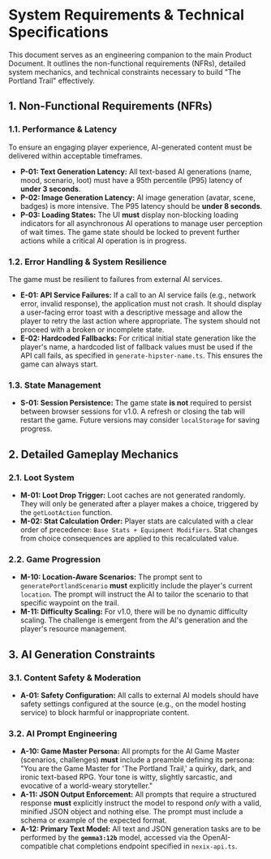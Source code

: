 # System Requirements & Technical Specifications

This document serves as an engineering companion to the main Product Document. It outlines the non-functional requirements (NFRs), detailed system mechanics, and technical constraints necessary to build "The Portland Trail" effectively.

## 1. Non-Functional Requirements (NFRs)

### 1.1. Performance & Latency
To ensure an engaging player experience, AI-generated content must be delivered within acceptable timeframes.

-   **P-01: Text Generation Latency:** All text-based AI generations (name, mood, scenario, loot) must have a 95th percentile (P95) latency of **under 3 seconds**.
-   **P-02: Image Generation Latency:** AI image generation (avatar, scene, badges) is more intensive. The P95 latency should be **under 8 seconds**.
-   **P-03: Loading States:** The UI **must** display non-blocking loading indicators for all asynchronous AI operations to manage user perception of wait times. The game state should be locked to prevent further actions while a critical AI operation is in progress.

### 1.2. Error Handling & System Resilience
The game must be resilient to failures from external AI services.

-   **E-01: API Service Failures:** If a call to an AI service fails (e.g., network error, invalid response), the application must not crash. It should display a user-facing error toast with a descriptive message and allow the player to retry the last action where appropriate. The system should not proceed with a broken or incomplete state.
-   **E-02: Hardcoded Fallbacks:** For critical initial state generation like the player's name, a hardcoded list of fallback values must be used if the API call fails, as specified in `generate-hipster-name.ts`. This ensures the game can always start.

### 1.3. State Management
-   **S-01: Session Persistence:** The game state **is not** required to persist between browser sessions for v1.0. A refresh or closing the tab will restart the game. Future versions may consider `localStorage` for saving progress.

## 2. Detailed Gameplay Mechanics

### 2.1. Loot System
-   **M-01: Loot Drop Trigger:** Loot caches are not generated randomly. They will only be generated after a player makes a choice, triggered by the `getLootAction` function.
-   **M-02: Stat Calculation Order:** Player stats are calculated with a clear order of precedence: `Base Stats + Equipment Modifiers`. Stat changes from choice consequences are applied to this recalculated value.

### 2.2. Game Progression
-   **M-10: Location-Aware Scenarios:** The prompt sent to `generatePortlandScenario` **must** explicitly include the player's current `location`. The prompt will instruct the AI to tailor the scenario to that specific waypoint on the trail.
-   **M-11: Difficulty Scaling:** For v1.0, there will be no dynamic difficulty scaling. The challenge is emergent from the AI's generation and the player's resource management.

## 3. AI Generation Constraints

### 3.1. Content Safety & Moderation
-   **A-01: Safety Configuration:** All calls to external AI models should have safety settings configured at the source (e.g., on the model hosting service) to block harmful or inappropriate content.

### 3.2. AI Prompt Engineering
-   **A-10: Game Master Persona:** All prompts for the AI Game Master (scenarios, challenges) **must** include a preamble defining its persona: "You are the Game Master for 'The Portland Trail,' a quirky, dark, and ironic text-based RPG. Your tone is witty, slightly sarcastic, and evocative of a world-weary storyteller."
-   **A-11: JSON Output Enforcement:** All prompts that require a structured response **must** explicitly instruct the model to respond *only* with a valid, minified JSON object and nothing else. The prompt must include a schema or example of the expected format.
-   **A-12: Primary Text Model:** All text and JSON generation tasks are to be performed by the **`gemma3:12b`** model, accessed via the OpenAI-compatible chat completions endpoint specified in `nexix-api.ts`.
